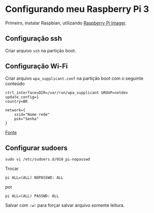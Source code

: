 # Configurando meu Raspberry Pi 3

Primeiro, instalar Raspbian, utilizando [Raspberry Pi Imager](https://www.raspberrypi.org/software/).

## Configuração ssh
Criar arquivo `ssh` na partição boot.

## Configuração Wi-Fi
Criar arquivo `wpa_supplicant.conf` na partição boot com o seguinte conteúdo
```
ctrl_interface=DIR=/var/run/wpa_supplicant GROUP=netdev
update_config=1
country=BR

network={
    ssid="Nome rede"
    psk="Senha"
}
```

[Fonte](https://www.raspberrypi.org/documentation/configuration/wireless/headless.md)

## Configurar sudoers
`sudo vi /etc/sudoers.d/010_pi-nopasswd`

Trocar
```
pi ALL=(ALL) NOPASSWD: ALL
```
por
```
pi ALL=(ALL) PASSWD: ALL
```
Salvar com `:w!` para forçar salvar arquivo somente leitura.
